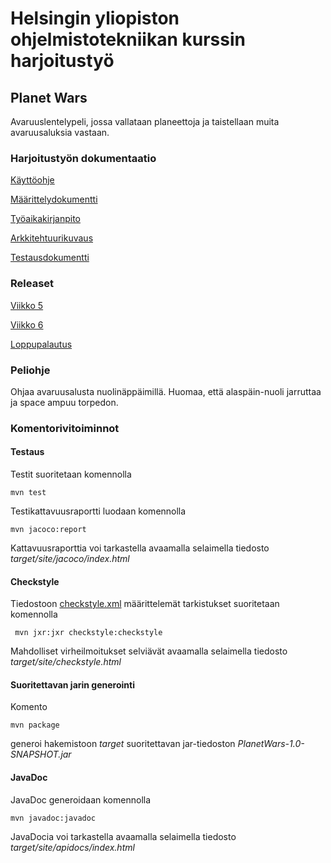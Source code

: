# Helsingin yliopiston ohjelmistotekniikan kurssin harjoitustyö

## Planet Wars
Avaruuslentelypeli, jossa vallataan planeettoja ja taistellaan muita avaruusaluksia vastaan.

### Harjoitustyön dokumentaatio

[Käyttöohje](https://github.com/Jakoviz/ot-harjoitustyo/blob/master/dokumentaatio/kayttoohje.md)

[Määrittelydokumentti](https://github.com/Jakoviz/ot-harjoitustyo/blob/master/dokumentaatio/vaatimusmaarittely.md)

[Työaikakirjanpito](https://github.com/Jakoviz/ot-harjoitustyo/blob/master/dokumentaatio/tyoaikakirjanpito.md)

[Arkkitehtuurikuvaus](https://github.com/Jakoviz/ot-harjoitustyo/blob/master/dokumentaatio/arkkitehtuurikuvaus.md)

[Testausdokumentti](https://github.com/Jakoviz/ot-harjoitustyo/blob/master/dokumentaatio/testaus.md)

### Releaset
[Viikko 5](https://github.com/Jakoviz/ot-harjoitustyo/releases/tag/0.2)

[Viikko 6](https://github.com/Jakoviz/ot-harjoitustyo/releases/tag/0.8)

[Loppupalautus](https://github.com/Jakoviz/ot-harjoitustyo/releases/tag/1.0)

### Peliohje
Ohjaa avaruusalusta nuolinäppäimillä. Huomaa, että alaspäin-nuoli jarruttaa ja space ampuu torpedon.

### Komentorivitoiminnot

#### Testaus

Testit suoritetaan komennolla

```
mvn test
```

Testikattavuusraportti luodaan komennolla

```
mvn jacoco:report
```

Kattavuusraporttia voi tarkastella avaamalla selaimella tiedosto _target/site/jacoco/index.html_

#### Checkstyle

Tiedostoon [checkstyle.xml](https://github.com/Jakoviz/ot-harjoitustyo/blob/master/PlanetWars/checkstyle.xml) määrittelemät tarkistukset suoritetaan komennolla

```
 mvn jxr:jxr checkstyle:checkstyle
```

Mahdolliset virheilmoitukset selviävät avaamalla selaimella tiedosto _target/site/checkstyle.html_

#### Suoritettavan jarin generointi

Komento

```
mvn package
```

generoi hakemistoon _target_ suoritettavan jar-tiedoston _PlanetWars-1.0-SNAPSHOT.jar_

#### JavaDoc

JavaDoc generoidaan komennolla

```
mvn javadoc:javadoc
```

JavaDocia voi tarkastella avaamalla selaimella tiedosto _target/site/apidocs/index.html_
